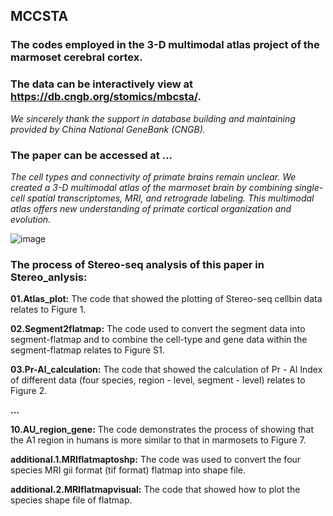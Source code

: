 ## MCCSTA
### The codes employed in the 3-D multimodal atlas project of the marmoset cerebral cortex.
### The data can be interactively view at https://db.cngb.org/stomics/mbcsta/.
*We sincerely thank the support in database building and maintaining provided by China National GeneBank (CNGB).*
### The paper can be accessed at ...

*The cell types and connectivity of primate brains remain unclear. We created a 3-D multimodal atlas of the marmoset brain by combining single-cell spatial transcriptomes, MRI, and retrograde labeling.*
*This multimodal atlas offers new understanding of primate cortical organization and evolution.*

![image](https://github.com/user-attachments/assets/a72a2497-bdc6-43ca-bf5c-9255816f3460)

### The process of Stereo-seq analysis of this paper in Stereo_anlysis:

**01.Atlas_plot:** The code that showed the plotting of Stereo-seq cellbin data relates to Figure 1.

**02.Segment2flatmap:** The code used to convert the segment data into segment-flatmap and to combine the cell-type and gene data within the segment-flatmap relates to Figure S1.

**03.Pr-Al_calculation:**  The code that showed the calculation of Pr - Al Index of different data (four species, region - level, segment - level) relates to Figure 2.

**...**

**10.AU_region_gene:**  The code demonstrates the process of showing that the A1 region in humans is more similar to that in marmosets to Figure 7.

**additional.1.MRIflatmaptoshp:**  The code was used to convert the four species MRI gii format (tif format) flatmap into shape file.

**additional.2.MRIflatmapvisual:**  The code that showed how to plot the species shape file of flatmap.
